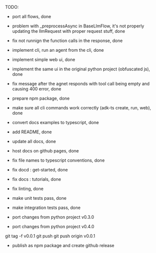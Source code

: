 TODO: 
- port all flows, done 
- problem with _preprocessAsync in BaseLlmFlow, it's not properly updating the llmRequest with proper request stuff, done 
- fix not runnign the function calls in the response, done 
- implement cli, run an agent from the cli, done 
- implement simple web ui, done 
- implement the same ui in the original python project (obfuscated js), done 
- fix message after the agnet responds with tool call being empty and causing 400 error, done 
- prepare npm package, done 
- make sure all cli commands work correctly (adk-ts create, run, web), done 
- convert docs examples to typescript, done  
- add README, done 
- update all docs, done 
- host docs on github pages, done 
- fix file names to typescript conventions, done 
- fix docd : get-started, done 
- fix docs : tutorials, done 

- fix linting, done 

- make unit tests pass, done 
- make integration tests pass, done 


- port changes from python project v0.3.0
- port changes from python project v0.4.0


git tag -f v0.0.1
 git push
   git push origin v0.0.1 
- publish as npm package and create github release
